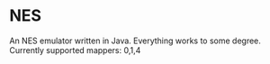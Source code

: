 # NES
An NES emulator written in Java. Everything works to some degree. 
Currently supported mappers:
0,1,4
